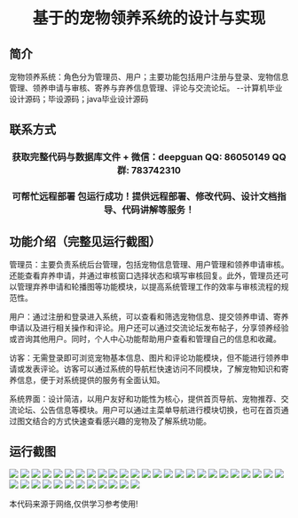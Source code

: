 <p><h1 align="center">基于的宠物领养系统的设计与实现</h1></p>

## 简介
宠物领养系统：角色分为管理员、用户；主要功能包括用户注册与登录、宠物信息管理、领养申请与审核、寄养与弃养信息管理、评论与交流论坛。    --计算机毕业设计源码；毕设源码；java毕业设计源码


## 联系方式
<p><h3 align="center">获取完整代码与数据库文件 + 微信：deepguan QQ: 86050149 QQ群: 783742310</h3></p>
<p><h3 align="center">可帮忙远程部署 包运行成功！提供远程部署、修改代码、设计文档指导、代码讲解等服务！</h3></p>

## 功能介绍（完整见运行截图）
管理员：主要负责系统后台管理，包括宠物信息管理、用户管理和领养申请审核。还能查看弃养申请，并通过审核窗口选择状态和填写审核回复。此外，管理员还可以管理弃养申请和轮播图等功能模块，以提高系统管理工作的效率与审核流程的规范性。

用户：通过注册和登录进入系统，可以查看和筛选宠物信息、提交领养申请、寄养申请以及进行相关操作和评论。用户还可以通过交流论坛发布帖子，分享领养经验或咨询其他用户。同时，个人中心功能帮助用户查看和管理自己的信息和收藏。

访客：无需登录即可浏览宠物基本信息、图片和评论功能模块，但不能进行领养申请或发表评论。访客可以通过系统的导航栏快速访问不同模块，了解宠物知识和寄养信息，便于对系统提供的服务有全面认知。

系统界面：设计简洁，以用户友好和功能性为核心，提供首页导航、宠物推荐、交流论坛、公告信息等模块。用户可以通过主菜单导航进行模块切换，也可在首页通过图文结合的方式快速查看感兴趣的宠物及了解系统功能。


## 运行截图
![](https://bs-1329754181.cos.ap-shanghai.myqcloud.com/ssm/PetAdoptionSystem1/img/001.jpg)
![](https://bs-1329754181.cos.ap-shanghai.myqcloud.com/ssm/PetAdoptionSystem1/img/002.jpg)
![](https://bs-1329754181.cos.ap-shanghai.myqcloud.com/ssm/PetAdoptionSystem1/img/003.jpg)
![](https://bs-1329754181.cos.ap-shanghai.myqcloud.com/ssm/PetAdoptionSystem1/img/004.jpg)
![](https://bs-1329754181.cos.ap-shanghai.myqcloud.com/ssm/PetAdoptionSystem1/img/005.jpg)
![](https://bs-1329754181.cos.ap-shanghai.myqcloud.com/ssm/PetAdoptionSystem1/img/006.jpg)
![](https://bs-1329754181.cos.ap-shanghai.myqcloud.com/ssm/PetAdoptionSystem1/img/007.jpg)
![](https://bs-1329754181.cos.ap-shanghai.myqcloud.com/ssm/PetAdoptionSystem1/img/008.jpg)
![](https://bs-1329754181.cos.ap-shanghai.myqcloud.com/ssm/PetAdoptionSystem1/img/009.jpg)
![](https://bs-1329754181.cos.ap-shanghai.myqcloud.com/ssm/PetAdoptionSystem1/img/010.jpg)
![](https://bs-1329754181.cos.ap-shanghai.myqcloud.com/ssm/PetAdoptionSystem1/img/011.jpg)
![](https://bs-1329754181.cos.ap-shanghai.myqcloud.com/ssm/PetAdoptionSystem1/img/012.jpg)
![](https://bs-1329754181.cos.ap-shanghai.myqcloud.com/ssm/PetAdoptionSystem1/img/013.jpg)
![](https://bs-1329754181.cos.ap-shanghai.myqcloud.com/ssm/PetAdoptionSystem1/img/014.jpg)
![](https://bs-1329754181.cos.ap-shanghai.myqcloud.com/ssm/PetAdoptionSystem1/img/015.jpg)
![](https://bs-1329754181.cos.ap-shanghai.myqcloud.com/ssm/PetAdoptionSystem1/img/016.jpg)
![](https://bs-1329754181.cos.ap-shanghai.myqcloud.com/ssm/PetAdoptionSystem1/img/017.jpg)
![](https://bs-1329754181.cos.ap-shanghai.myqcloud.com/ssm/PetAdoptionSystem1/img/018.jpg)
![](https://bs-1329754181.cos.ap-shanghai.myqcloud.com/ssm/PetAdoptionSystem1/img/019.jpg)
![](https://bs-1329754181.cos.ap-shanghai.myqcloud.com/ssm/PetAdoptionSystem1/img/020.jpg)
![](https://bs-1329754181.cos.ap-shanghai.myqcloud.com/ssm/PetAdoptionSystem1/img/021.jpg)
![](https://bs-1329754181.cos.ap-shanghai.myqcloud.com/ssm/PetAdoptionSystem1/img/022.jpg)
![](https://bs-1329754181.cos.ap-shanghai.myqcloud.com/ssm/PetAdoptionSystem1/img/023.jpg)
![](https://bs-1329754181.cos.ap-shanghai.myqcloud.com/ssm/PetAdoptionSystem1/img/024.jpg)
![](https://bs-1329754181.cos.ap-shanghai.myqcloud.com/ssm/PetAdoptionSystem1/img/025.jpg)
![](https://bs-1329754181.cos.ap-shanghai.myqcloud.com/ssm/PetAdoptionSystem1/img/026.jpg)
![](https://bs-1329754181.cos.ap-shanghai.myqcloud.com/ssm/PetAdoptionSystem1/img/027.jpg)
![](https://bs-1329754181.cos.ap-shanghai.myqcloud.com/ssm/PetAdoptionSystem1/img/028.jpg)
![](https://bs-1329754181.cos.ap-shanghai.myqcloud.com/ssm/PetAdoptionSystem1/img/029.jpg)
![](https://bs-1329754181.cos.ap-shanghai.myqcloud.com/ssm/PetAdoptionSystem1/img/030.jpg)
![](https://bs-1329754181.cos.ap-shanghai.myqcloud.com/ssm/PetAdoptionSystem1/img/031.jpg)
![](https://bs-1329754181.cos.ap-shanghai.myqcloud.com/ssm/PetAdoptionSystem1/img/032.jpg)
![](https://bs-1329754181.cos.ap-shanghai.myqcloud.com/ssm/PetAdoptionSystem1/img/033.jpg)
![](https://bs-1329754181.cos.ap-shanghai.myqcloud.com/ssm/PetAdoptionSystem1/img/034.jpg)
![](https://bs-1329754181.cos.ap-shanghai.myqcloud.com/ssm/PetAdoptionSystem1/img/035.jpg)
![](https://bs-1329754181.cos.ap-shanghai.myqcloud.com/ssm/PetAdoptionSystem1/img/036.jpg)
![](https://bs-1329754181.cos.ap-shanghai.myqcloud.com/ssm/PetAdoptionSystem1/img/037.jpg)

<p>本代码来源于网络,仅供学习参考使用!</p>
